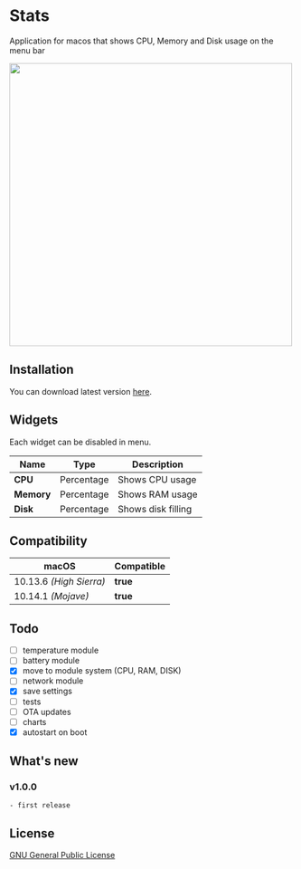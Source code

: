 # Stats
Application for macos that shows CPU, Memory and Disk usage on the menu bar

[<img src="https://serhiy.s3.eu-central-1.amazonaws.com/Github_repo/stats/widgets%3Fv1.0.0.png" width="500">](https://github.com/exelban/stats/releases)

## Installation
You can download latest version [here](https://github.com/exelban/stats/releases).

## Widgets
Each widget can be disabled in menu.

| Name | Type | Description |
| --- | --- | --- |
| **CPU** | Percentage | Shows CPU usage |
| **Memory** | Percentage | Shows RAM usage |
| **Disk** | Percentage | Shows disk filling |

## Compatibility
| macOS | Compatible |
| --- | --- |
| 10.13.6 *(High Sierra)* | **true** |
| 10.14.1 *(Mojave)* | **true** |

## Todo
 - [ ] temperature module
 - [ ] battery module
 - [X] move to module system (CPU, RAM, DISK)
 - [ ] network module
 - [X] save settings
 - [ ] tests
 - [ ] OTA updates
 - [ ] charts
 - [X] autostart on boot

## What's new

### v1.0.0
    - first release

## License
[GNU General Public License](https://github.com/exelban/stats/blob/master/LICENSE)

